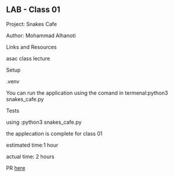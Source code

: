 ## LAB - Class 01

Project: Snakes Cafe

Author: Mohammad Alhanoti

Links and Resources

asac class lecture

Setup

.venv

You can run the application using the comand in termenal:python3 snakes_cafe.py 



Tests

using :python3 snakes_cafe.py

the applecation is complete for class 01

estimated time:1 hour

actual time: 2 hours

PR [here](https://github.com/MohdHanoti/snakes-cafe/pull/2)
